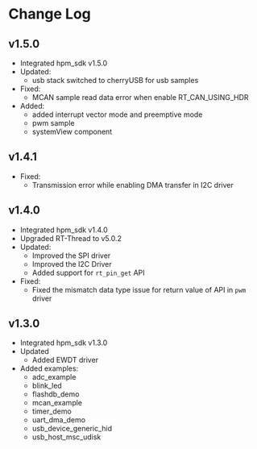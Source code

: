 # Change Log

## v1.5.0

- Integrated hpm_sdk v1.5.0
- Updated:
    - usb stack switched to cherryUSB for usb samples
- Fixed:
    - MCAN sample read data error when enable RT_CAN_USING_HDR
- Added:
    - added interrupt vector mode and preemptive mode
    - pwm sample
    - systemView component

## v1.4.1
- Fixed:
  - Transmission error while enabling DMA transfer in I2C driver

## v1.4.0
- Integrated hpm_sdk v1.4.0
- Upgraded RT-Thread to v5.0.2
- Updated:
  - Improved the SPI driver
  - Improved the I2C Driver
  - Added support for `rt_pin_get` API
- Fixed:
  - Fixed the mismatch data type issue for return value of API in `pwm` driver

## v1.3.0
- Integrated hpm_sdk v1.3.0
- Updated
  - Added EWDT driver
- Added examples:
  - adc_example
  - blink_led
  - flashdb_demo
  - mcan_example
  - timer_demo
  - uart_dma_demo
  - usb_device_generic_hid
  - usb_host_msc_udisk